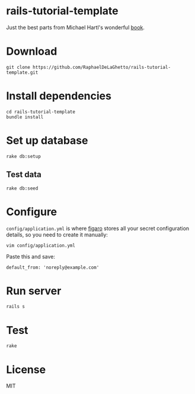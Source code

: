 # rails-tutorial-template

Just the best parts from Michael Hartl's wonderful [book](https://www.railstutorial.org/book).

# Download

```
git clone https://github.com/RaphaelDeLaGhetto/rails-tutorial-template.git
```

# Install dependencies

```
cd rails-tutorial-template
bundle install
```

# Set up database

```
rake db:setup
```

## Test data

```
rake db:seed
```

# Configure

`config/application.yml` is where [figaro](https://github.com/laserlemon/figaro) stores all your secret configuration details, so you need to create it manually:

```
vim config/application.yml
```

Paste this and save:

```
default_from: 'noreply@example.com'
```

# Run server

```
rails s
```

# Test

```
rake
```

# License

MIT
